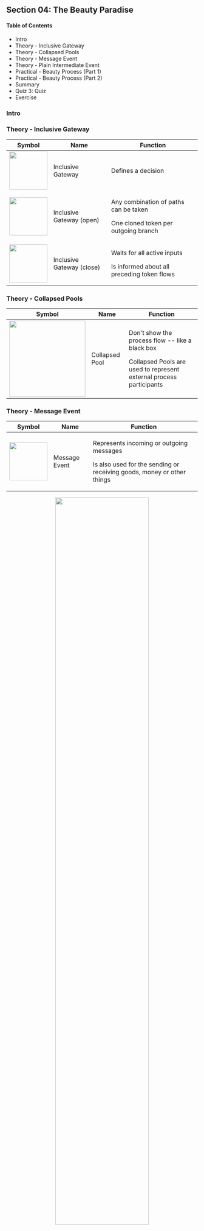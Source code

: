 ## Section 04: The Beauty Paradise

#### Table of Contents

- Intro
- Theory - Inclusive Gateway
- Theory - Collapsed Pools
- Theory - Message Event
- Theory - Plain Intermediate Event
- Practical - Beauty Process (Part 1)
- Practical - Beauty Process (Part 2)
- Summary
- Quiz 3: Quiz
- Exercise

### Intro

### Theory - Inclusive Gateway

<table>
<thead>
	<tr>
		<th>Symbol</th>
        <th>Name</th>
		<th>Function</th>
	</tr>
</thead>
<tbody>
	<tr>
		<td><img src='./inclusive_gateway_1.png' width=100 height=100></td>
        <td>Inclusive Gateway</td>
		<td>
        <p>Defines a decision</p>
        </td>
	</tr>
    <tr>
		<td><img src='./inclusive_gateway_2.png' width=100 height=100></td>
        <td>Inclusive Gateway (open)</td>
		<td>
        <p>Any combination of paths can be taken</p>
        <p>One cloned token per outgoing branch</p>
        </td>
	</tr>
    <tr>
		<td><img src='./inclusive_gateway_3.png' width=100 height=100></td>
        <td>Inclusive Gateway (close)</td>
		<td>
        <p>Waits for all active inputs</p>
        <p>Is informed about all preceding token flows</p>
        </td>
	</tr>
</tbody>
</table>

### Theory - Collapsed Pools

<table>
<thead>
	<tr>
		<th>Symbol</th>
        <th>Name</th>
		<th>Function</th>
	</tr>
</thead>
<tbody>
	<tr>
		<td><img src='./collapsed_pools.png' width=200 height=200></td>
        <td>Collapsed Pool</td>
		<td>
        <p>Don't show the process flow -- like a black box</p>
        <p>Collapsed Pools are used to represent external process participants</p>
        </td>
	</tr>
</tbody>
</table>

### Theory - Message Event

<table>
<thead>
	<tr>
		<th>Symbol</th>
        <th>Name</th>
		<th>Function</th>
	</tr>
</thead>
<tbody>
	<tr>
		<td><img src='./message_event.png' width=100 height=100></td>
        <td>Message Event</td>
		<td>
        <p>Represents incoming or outgoing messages</p>
        <p>Is also used for the sending or receiving goods, money or other things</p>
        </td>
	</tr>
</tbody>
</table>

<div align="center">
<img src="./event_types.png" width="70%">
</div>

#### Why do we need 4 different types of message event?

A message can be **sent** or **received**, and occur at **different stages**.

**Start** means that the process is started with the event. This event has a
single thin border identical to the plain start event you already know.

**Intermediate** events occur within our process flow, so somewhere between the
start and end event. Here we also distinguish between catching and throwing
message events.

The **Catching** Intermediate message event stands for incoming messages, so
they literally catch a message as soon as it comes in.

The **Throwing** Intermediate event defines an outgoing message. For example,
you can use this event when you send a confirmation to a customer at the end of
the process, you can also use a message event.

The **End** message event is always throwing. So if your process is completed
with a shipment of a good, the end message event is the perfect choice.

Let's briefly apply this right away to a small process.

<div align="center">
<img src="./events_process.png" width="70%">
</div>

**Tasks** and **events** are fundamentally different! The **Task** describes the
**action** of sending the book & invoice. The **Event** states that book &
invoice have been sent. **No actions** are taken! It simply determines that the
shippment has happened. The **throwing** intermediate event is **"nice to
have"**. The **catching** intermediate event is crucial to the process flow as
it defines a **waiting point**. The process will wait until the payment has been
received, so it might happen that the process gets stuck here until the customer
has paid the invoice.

### Theory - Plain Intermediate Event

The plain start and end events can be added to the event overview. There also
exists a third plain event which is called **Plain Intermediate** Event. The
plain intermediate event is mostly used to visualize a milestone. The tokens
simply rolls through this event without influencing the process flow.

<div align="center">
<img src="./plain_event.png" width="70%">
</div>

#### Plain Event Example

<div align="center">
<img src="./plain_event_example.png" width="70%">
</div>

A plain intermediate event is added to the order process of the Bookworm store
and labelled with "customer order fulfilled". This defines an important
milestone in our process. As soon as the token reaches the milestone, it will
roll directly through the event, which sets the state of the order to customer
order fulfilled.

### Practical - Beauty Process (Part 1)

The process takes place in the **"Beauty Paradise"**, a large cosmetics
manufacturer. Susan is responsible for customer satisfaction. As part of her
job, she responds to **customers** who ask for a **product sample**. This
procedure is very repetitive, and Susan wants to assess whether some parts can
be automated to free up precious time for her other responsibilities. In
general, the **documentation** of the process is the first step to **improve**
and especially **automate it**. So that's why Susan already documented her
current process, which you see here.

<div align="center">
<img src="./beauty_paradise_1.png" width="70%">
</div>

Susan selects both Shower gel and Eyeliner for giveaways.

<div align="center">
<img src="./beauty_paradise_2.png" width="70%">
</div>

The **closing inclusive gateway** was **only informed once**. Assumption:
inclusive gateways **only communicate between each other**. This assumption is
wrong. It is possible that the **number of expected tokens changes** after the
opening inclusive gateway has already informed its counterpart. This becomes
relevant when Susan selects a voucher.

<div align="center">
<img src="./beauty_paradise_3.png" width="70%">
</div>

### Practical - Beauty Process (Part 2)

Susan selects all three giveaways.

<div align="center">
<img src="./beauty_paradise_4.png" width="70%">
</div>

What consequences follow for the process Logic? After the shower gel and the
eyeliner token are merged again. We still have two tokens circulating, heading
towards two separate events. This situation is ALLOWED. The **process doesn't
end with the first end event** being activated. It is not a token race, where
**both tokens have to arrive** at their end events to complete the process.
Here, this process shows that the customer gets a package and an email. Why do
we need to define **two separate end events**? Both end events define **distinct
situations** which lead to **different** follow up **activities**. This means
when shipping the giveaways, **activities** like **"paying the shipping
company"** and **"tracking the package"** are following. Clearly this **doesn't
need to be done**. If Susan just sends an email again in one sentence, we need
to end events because each of them triggers a very different follow up
activities.

### Summary

<div align="center">
<img src="./bpmn_toolkit_3.png" width="70%">
</div>

### Quiz 3: Quiz

#### Question 1:

The Inclusive Gateway can only activate only a single path.

Incorrect. The Inclusive Gateway can activate any path(s) (apart from activating
zero paths). Therefore, one possible option is the activation of one path.

#### Question 2:

The Inclusive Gateway defines a decision point.

Correct.

### Exercise

Susan is still keen on further optimizing the customer experience! Therefore,
she chats with her boss and tells him that **she wants to develop a new
process** that works like this:

After the sample has been sent, I will dispatch a product catalogue to the
customer. We have only 2 product catalogues. I will check which samples I've
sent to the customer. If he or she got a cosmetic product, I'll send our
cosmetic catalogue. If he or she got a voucher, I'll send our standard
catalogue. If he or she received both, I'll send both catalogues. After that,
I'll document the catalogue shipment in our CRM system.

Your job now is to **map this new process** so Susan can effectively communicate
the procedure with her team.

![Exercise Diagram](./exercise_diagram.svg)

[Exercise BPMN](./exercise_diagram.bpmn)
